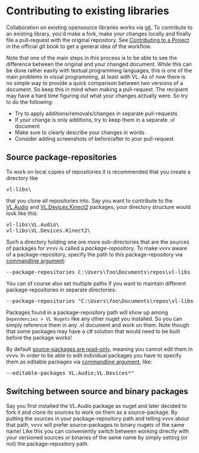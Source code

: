 # Contributing to existing libraries

Collaboration on existing opensource libraries works via [git](https://git-scm.com). To contribute to an existing library, you'd make a fork, make your changes locally and finally file a pull-request with the original repository. See [Contributing to a Project](https://git-scm.com/book/en/v2/GitHub-Contributing-to-a-Project) in the official git book to get a general idea of the workflow.

Note that one of the main steps in this process is to be able to see the difference between the original and your changed document. While this can be done rather easily with textual programming languages, this is one of the main problems in visual programming, at least with VL. As of now there is no simple way to provide a quick comparison between two versions of a document. So keep this in mind when making a pull-request. The recipient may have a hard time figuring out what your changes actually were. So try to do the following:

* Try to apply additions/removals/changes in separate pull-requests
* If your change is only additions, try to keep them in a separate .vl document
* Make sure to clearly describe your changes in words
* Consider adding screenshots of before/after to your pull-request

## Source package-repositories

To work on local copies of repositories it is recommended that you create a directory like

<pre>
vl-libs\
</pre>

that you clone all repositories into. Say you want to contribute to the [VL.Audio](https://github.com/vvvv/VL.Audio) and [VL.Devices.Kinect2](https://github.com/vvvv/VL.Devices.Kinect2) packages, your directory structure would look like this:

<pre>
vl-libs\VL.Audio\
vl-libs\VL.Devices.Kinect2\
</pre>

Such a directory holding one ore more sub-directories that are the sources of packages for vvvv is called a *package-repository*. To make vvvv aware of a package-repository, specify the path to this package-repository via [commandline argument](../hde/commandline-arguments.md):

<pre>
--package-repositories C:\Users\foo\Documents\repos\vl-libs
</pre>

You can of course also set multiple paths if you want to maintain different package-repositories in separate directories:

<pre>
--package-repositories "C:\Users\foo\Documents\repos\vl-libs;C:\Users\foo\Documents\repos\vl-libs2"
</pre>

Packages found in a package-repository path will show up among `Dependencies > VL Nugets` like any other nuget you installed. So you can simply reference them in any .vl document and work on them. Note though that some packages may have a c# solution that would need to be built before the package works!

By default [source-packages are read-only](../language/compilation.md#read-only-packages), meaning you cannot edit them in vvvv. In order to be able to edit individual packages you have to specify them as editable packages via [commandline argument](../hde/commandline-arguments.md), like:

<pre>
--editable-packages VL.Audio;VL.Devices*"
</pre>

## Switching between source and binary packages

Say you first installed the VL.Audio package as nuget and later decided to fork it and clone its sources to work on them as a source-package. By putting the sources in your package-repository path and telling vvvv about that path, vvvv will prefer source-packages to  binary nugets of the same name! Like this you can conveniently switch between working directly with your versioned sources or binaries of the same name by simply setting (or not) the package-repository path.
